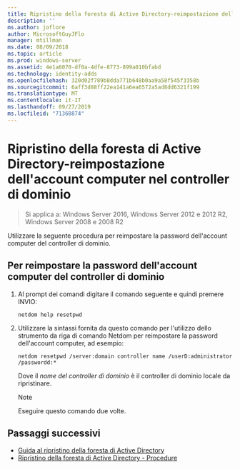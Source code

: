 ```yaml
---
title: Ripristino della foresta di Active Directory-reimpostazione dell'account computer nel controller di dominio
description: ''
ms.author: joflore
author: MicrosoftGuyJFlo
manager: mtillman
ms.date: 08/09/2018
ms.topic: article
ms.prod: windows-server
ms.assetid: 4e1a6070-df0a-4dfe-8773-899a010bfabd
ms.technology: identity-adds
ms.openlocfilehash: 320d02f789b8dda771b648b0aa9a58f545f3358b
ms.sourcegitcommit: 6aff3d88ff22ea141a6ea6572a5ad8dd6321f199
ms.translationtype: MT
ms.contentlocale: it-IT
ms.lasthandoff: 09/27/2019
ms.locfileid: "71368874"
---
```

# <a name="ad-forest-recovery---resetting-the-computer-account-on-the-dc"></a>Ripristino della foresta di Active Directory-reimpostazione dell'account computer nel controller di dominio

>Si applica a: Windows Server 2016, Windows Server 2012 e 2012 R2, Windows Server 2008 e 2008 R2

 Utilizzare la seguente procedura per reimpostare la password dell'account computer del controller di dominio. 
  
## <a name="to-reset-the-computer-account-password-of-the-domain-controller"></a>Per reimpostare la password dell'account computer del controller di dominio  

1. Al prompt dei comandi digitare il comando seguente e quindi premere INVIO:  

   ```
   netdom help resetpwd  
   ```
  
2. Utilizzare la sintassi fornita da questo comando per l'utilizzo dello strumento da riga di comando Netdom per reimpostare la password dell'account computer, ad esempio:  

   ```
   netdom resetpwd /server:domain controller name /userD:administrator /passwordd:*  
   ```  
  
    Dove il *nome del controller di dominio* è il controller di dominio locale da ripristinare. 
  
   > [!NOTE]
   > Eseguire questo comando due volte.
  
## <a name="next-steps"></a>Passaggi successivi

- [Guida al ripristino della foresta di Active Directory](AD-Forest-Recovery-Guide.md)
- [Ripristino della foresta di Active Directory - Procedure](AD-Forest-Recovery-Procedures.md)
